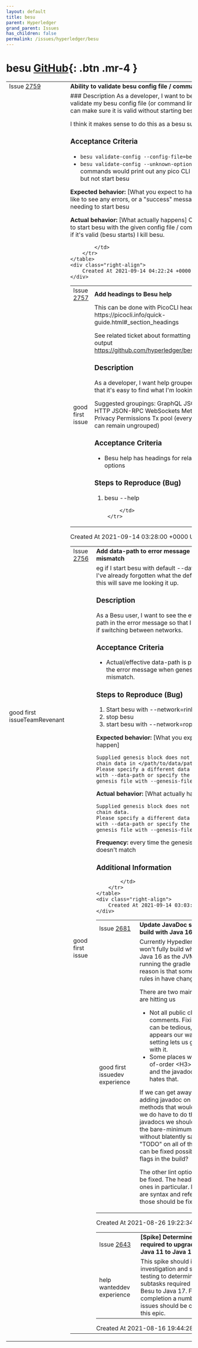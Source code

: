 ```yaml
---
layout: default
title: besu
parent: Hyperledger
grand_parent: Issues
has_children: false
permalink: /issues/hyperledger/besu
---
```


# besu <span class="fs-3 right-align">[GitHub](https://github.com/hyperledger/besu){: .btn .mr-4 }</span>


<div>
    <table>
        <tr>
            <td>
                Issue <a href="https://github.com/hyperledger/besu/issues/2759" class=".btn">2759</a>
            </td>
            <td>
                <b>
                    Ability to validate besu config file / command line
                </b>
            </td>
        </tr>
        <tr>
            <td>
                <span class="chip">good first issue</span><span class="chip">TeamRevenant</span>
            </td>
            <td>
                ### Description
As a developer, I want to be able to validate my besu config file (or command line) so that I can make sure it is valid without starting besu. 

I think it makes sense to do this as a besu subcommand.

### Acceptance Criteria
* `besu validate-config --config-file=besu.conf`
* `besu validate-config --unknown-option`
Above commands would print out any pico CLI exceptions, but not start besu

**Expected behavior:** [What you expect to happen]
I would like to see any errors, or a "success" message, without needing to start besu

**Actual behavior:** [What actually happens]
Currently I need to start besu with the given config file / command line and if it's valid (besu starts) I kill besu. 



            </td>
        </tr>
    </table>
    <div class="right-align">
        Created At 2021-09-14 04:22:24 +0000 UTC
    </div>
</div>

<div>
    <table>
        <tr>
            <td>
                Issue <a href="https://github.com/hyperledger/besu/issues/2757" class=".btn">2757</a>
            </td>
            <td>
                <b>
                    Add headings to Besu help
                </b>
            </td>
        </tr>
        <tr>
            <td>
                <span class="chip">good first issue</span>
            </td>
            <td>
                This can be done with PicoCLI headings https://picocli.info/quick-guide.html#_section_headings

See related ticket about formatting of the help output
https://github.com/hyperledger/besu/issues/541

### Description
As a developer, I want help grouped sensibly so that it's easy to find what I'm looking for.

Suggested groupings:
GraphQL
JSON-RPC HTTP 
JSON-RPC WebSockets
Metrics
Miner
Privacy
Permissions
Tx pool
(everything else can remain ungrouped)

### Acceptance Criteria
* Besu help has headings for related CLI options

### Steps to Reproduce (Bug)
1. besu --help

            </td>
        </tr>
    </table>
    <div class="right-align">
        Created At 2021-09-14 03:28:00 +0000 UTC
    </div>
</div>

<div>
    <table>
        <tr>
            <td>
                Issue <a href="https://github.com/hyperledger/besu/issues/2756" class=".btn">2756</a>
            </td>
            <td>
                <b>
                    Add data-path to error message re chain data mismatch
                </b>
            </td>
        </tr>
        <tr>
            <td>
                <span class="chip">good first issue</span>
            </td>
            <td>
                eg if I start besu with default --data-path and I've already forgotten what the default value is, this will save me looking it up. 

### Description
As a Besu user, I want to see the effective data-path in the error message so that I can delete it if switching between networks. 

### Acceptance Criteria
* Actual/effective data-path is printed out in the error message when genesis block mismatch.

### Steps to Reproduce (Bug)
1. Start besu with --network=rinkeby
2. stop besu
3. start besu with --network=ropsten

**Expected behavior:** [What you expect to happen]
```
Supplied genesis block does not match stored chain data in </path/to/data/path/dir>
Please specify a different data directory with --data-path or specify the original genesis file with --genesis-file.
```
**Actual behavior:** [What actually happens]
```
Supplied genesis block does not match stored chain data.
Please specify a different data directory with --data-path or specify the original genesis file with --genesis-file.
```
**Frequency:** 
every time the genesis block doesn't match

### Additional Information


            </td>
        </tr>
    </table>
    <div class="right-align">
        Created At 2021-09-14 03:03:47 +0000 UTC
    </div>
</div>

<div>
    <table>
        <tr>
            <td>
                Issue <a href="https://github.com/hyperledger/besu/issues/2681" class=".btn">2681</a>
            </td>
            <td>
                <b>
                    Update JavaDoc so we can build with Java 16+
                </b>
            </td>
        </tr>
        <tr>
            <td>
                <span class="chip">good first issue</span><span class="chip">dev experience</span>
            </td>
            <td>
                Currently Hypedlerger Besu won't fully build when using Java 16 as the JVM that is running the gradle build. One reason is that some of javadoc rules in have changed.

There are two main items that are hitting us
* Not all public classes have comments. Fixing these can be tedious, but it appears our warning setting lets us get away with it.
* Some places we use out-of-order &lt;H3&gt; headings and the javadoc linter really hates that.

If we can get away without adding javadoc on all public methods that would be great.  If we do have to do thousands of javadocs we should consider the bare-minimum needed, without blatently saying "TODO" on all of them. This can be fixed possibly with CLI flags in the build?

The other lint options should be fixed.  The heading order ones in particular.  But if there are syntax and reference bugs those should be fixed.
            </td>
        </tr>
    </table>
    <div class="right-align">
        Created At 2021-08-26 19:22:34 +0000 UTC
    </div>
</div>

<div>
    <table>
        <tr>
            <td>
                Issue <a href="https://github.com/hyperledger/besu/issues/2643" class=".btn">2643</a>
            </td>
            <td>
                <b>
                    [Spike] Determine the tasks required to upgrade from Java 11 to Java 17
                </b>
            </td>
        </tr>
        <tr>
            <td>
                <span class="chip">help wanted</span><span class="chip">dev experience</span>
            </td>
            <td>
                This spike should involve an investigation and some initial testing to determine the subtasks required to upgrade Besu to Java 17.
For completion a number of other issues should be created in this epic.
            </td>
        </tr>
    </table>
    <div class="right-align">
        Created At 2021-08-16 19:44:28 +0000 UTC
    </div>
</div>

